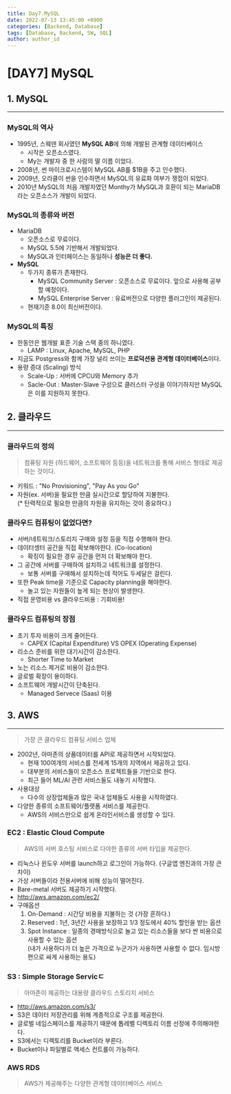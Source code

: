 ```yaml
---
title: Day7.MySQL
date: 2022-07-13 13:45:00 +0900
categories: [Backend, Database]
tags: [Database, Backend, SW, SQL] 
author: author_id 
---
```


# [DAY7] MySQL
## 1. MySQL
---
### MySQL의 역사

- 1995년, 스웨덴 회사였던 **MySQL AB**에 의해 개발된 관계형 데이터베이스
    - 시작은 오픈소스였다.
    - My는 개발자 중 한 사람의 딸 이름 이었다.
- 2008년, 썬 마이크로시스템이 MySQL AB를 $1B을 주고 인수했다.
- 2009년, 오라클이 썬을 인수하면서 MySQL의 유료화 여부가 쟁접이 되었다.
- 2010년 MySQL의 처음 개발자였던 Monthy가 MySQL과 호환이 되는 MariaDB라는 오픈소스가 개발이 되었다.

### MySQL의 종류와 버전
- MariaDB
    - 오픈소스로 무료이다.
    - MySQL 5.5에 기반해서 개발되었다.
    - MySQL과 인터페이스는 동일하나 **성능은 더 좋다.**
- **MySQL**
    - 두가지 종류가 존재한다.
        - MySQL Community Server : 오픈소스로 무료이다. 앞으로 사용해 공부할 예정이다.
        - MySQL Enterprise Server : 유료버전으로 다양한 플러그인이 제공된다.
    - 현재기준 8.0이 최신버전이다.

### MySQL의 특징
- 한동안은 웹개발 표준 기술 스택 중의 하니였다.
    - LAMP : Linux, Apache, MySQL, PHP
- 지금도 Postgress와 함께 가장 널리 쓰이는 **프로덕션용 관계형 데이터베이스**이다.
- 용량 증대 (Scaling) 방식
    - Scale-Up : 서버에 CPCU와 Memory 추가
    - Sacle-Out : Master-Slave 구성으로 클러스터 구성을 이야기하지만 MySQL은 이를 지원하지 못한다.

## 2. 클라우드
---

### 클라우드의 정의
> 컴퓨팅 자원 (하드웨어, 소프트웨어 등등)을 네트워크를 통해 서비스 형태로 제공하는 것이다.

- 키워드 : "No Provisioning", "Pay As you Go"
- 자원(ex. 서버)을 필요한 만큼 실시간으로 할당하여 지불한다.  
(* 탄력적으로 필요한 만큼의 자원을 유지하는 것이 중요하다.)

### 클라우드 컴퓨팅이 없었다면?
- 서버/네트워크/스토리지 구매와 설정 등을 직접 수행해야 한다.
- 데이터셍터 공간을 직접 확보해야한다. (Co-location)
    - 확징이 필요한 경우 공간을 먼저 더 확보해야 한다.
- 그 공간에 서버를 구매하여 설치하고 네트워크를 설정한다.
    - 보통 서버를 구매해서 설치하는데 적어도 두세달은 걸린다.
- 또한 Peak time을 기준으로 Capacity planning을 해야한다.
    - 놀고 있는 자원들이 높게 되는 현상이 발생한다.
- 직접 운영비용 vs 클라우드비용 : 기회비용!

### 클라우드 컴퓨팅의 장점
- 초기 투자 비용이 크게 줄어든다.
    - CAPEX (Capital Expenditure) VS OPEX (Operating Expense)
- 리소스 준비를 위한 대기시간이 감소한다.
    - Shorter Time to Market
- 노는 리소스 제거로 비용이 감소한다.
- 글로벌 확장이 용이하다.
- 소프트웨어 개발시간이 단축된다.
    - Managed Servece (Saas) 이용

## 3. AWS
---
> 가장 큰 클라우드 컴퓨팅 서비스 업체

- 2002년, 아마존의 상품데이터를 API로 제공하면서 시작되었다.
    - 현재 100여개의 서비스를 전세계 15개의 지역에서 제공하고 있다.
    - 대부분의 서비스들이 오픈소스 프로젝트들을 기반으로 한다.
    - 최근 들어 ML/AI 관련 서비스들도 내놓기 시작했다.
- 사용대상
    - 다수의 상장업체들과 많은 국내 업체들도 사용을 시작하였다.
- 다양한 종류의 소프트웨어/플랫폼 서비스를 제공한다.
    - AWS의 서비스만으로 쉽게 온라인서비스를 생성할 수 있다.

### EC2 : Elastic Cloud Compute
> AWS의 서버 호스팅 서비스로 다야한 종류의 서버 타입을 제공한다.

- 리눅스나 윈도우 서버를 launch하고 로그인이 가능하다. (구글앱 엔진과의 가장 큰 차이)
- 가상 서버들이라 전용서버에 비해 성능이 떨어진다.
- Bare-metal 서버도 제공하기 시작했다.
- <http://aws.amazon.com/ec2/>
- 구매옵션
    1. On-Demand : 시간당 비용을 지불하는 것 (가장 흔하다.)
    2. Reserved : 1년, 3년간 사용을 보장하고 1/3 정도에서 40% 할인을 받는 옵션
    3. Spot Instance : 일종의 경매방식으로 놀고 있는 리소스들을 보다 싼 비용으로 사용할 수 있는 옵션  
    (내가 사용하다가 더 높은 가격으로 누군가가 사용하면 사용할 수 없다. 임시방편으로 싸게 사용하는 용도)

### S3 : Simple Storage Servicㄷ
> 아마존이 제공하는 대용량 클라우드 스토리지 서비스

- <http://aws.amazon.com/s3/>
- S3은 데이터 저장관리를 위해 계층적으로 구조를 제공한다.
- 글로벌 네임스페이스를 제공하기 때문에 톱레벨 디렉토리 이름 선정에 주의해야한다.
- S3에서는 디렉토리를 Bucket이라 부른다.
- Bucket이나 파일별로 액세스 컨트롤이 가능하다.

### AWS RDS
> AWS가 제공해주는 다양한 관계형 데이터베이스 서비스




